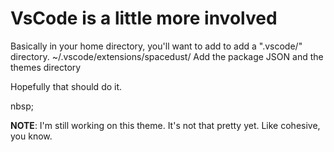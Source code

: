 # VsCode is a little more involved


Basically in your home directory, you'll want to add to add a ".vscode/" directory.
            ~/.vscode/extensions/spacedust/
            Add the package JSON and the themes directory

Hopefully that should do it. 

nbsp;

**NOTE**: I'm still working on this theme. It's not that pretty yet. Like cohesive, you know.

